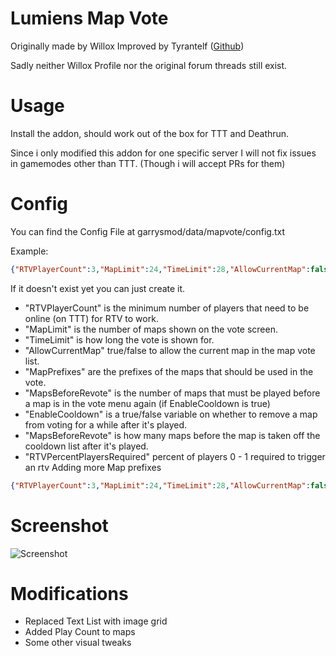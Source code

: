 Lumiens Map Vote
=======================

Originally made by Willox
Improved by Tyrantelf ([Github](https://github.com/tyrantelf/gmod-mapvote))

Sadly neither Willox Profile nor the original forum threads still exist.

Usage
=======================
Install the addon, should work out of the box for TTT and Deathrun.

Since i only modified this addon for one specific server I will not fix issues in
gamemodes other than TTT. (Though i will accept PRs for them)


Config
=======================

You can find the Config File at garrysmod/data/mapvote/config.txt

Example:
```JSON
{"RTVPlayerCount":3,"MapLimit":24,"TimeLimit":28,"AllowCurrentMap":false,"MapPrefixes":{"1":"ttt_"},"MapsBeforeRevote":3,"EnableCooldown":true}
```

If it doesn't exist yet you can just create it.

* "RTVPlayerCount" is the minimum number of players that need to be online (on TTT) for RTV to work.
* "MapLimit" is the number of maps shown on the vote screen.
* "TimeLimit" is how long the vote is shown for.
* "AllowCurrentMap" true/false to allow the current map in the map vote list.
* "MapPrefixes" are the prefixes of the maps that should be used in the vote.
* "MapsBeforeRevote" is the number of maps that must be played before a map is in the vote menu again (if EnableCooldown is true)
* "EnableCooldown" is a true/false variable on whether to remove a map from voting for a while after it's played.
* "MapsBeforeRevote" is how many maps before the map is taken off the cooldown list after it's played.
* "RTVPercentPlayersRequired" percent of players 0 - 1 required to trigger an rtv
Adding more Map prefixes

```JSON
{"RTVPlayerCount":3,"MapLimit":24,"TimeLimit":28,"AllowCurrentMap":false,"MapPrefixes":{"1":"ttt_","2":"zm_","3":"de_"},"MapsBeforeRevote":3,"EnableCooldown":true}
```

Screenshot
=======================
![Screenshot](https://i.imgur.com/LpJOR9x.png)

Modifications
=======================
* Replaced Text List with image grid
* Added Play Count to maps
* Some other visual tweaks
